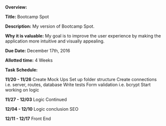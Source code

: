 **Overview:**

**Title:** 
Bootcamp Spot

**Description:**
My version of Bootcamp Spot. 

**Why it is valuable:** 
My goal is to improve the user experience by making the application more intuitive and visually appealing. 

**Due Date:** 
December 17th, 2016

**Allotted time:**
4 Weeks

**Task Schedule:**

**11/20 - 11/26**
Create Mock Ups
Set up folder structure
Create connections i.e. server, routes, database 
Write tests
Form validation i.e. bcrypt
Start working on logic

**11/27 - 12/03**
Logic Continued

**12/04 - 12/10**
Logic conclusion
SEO

**12/11 - 12/17**
Front End


			
			
				
			
					


